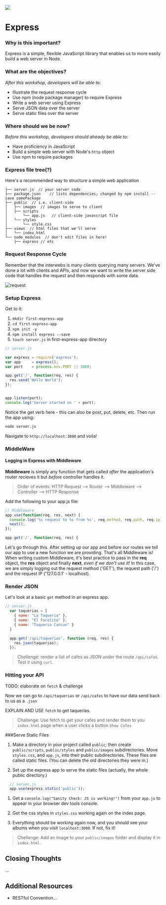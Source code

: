 ![](https://ga-dash.s3.amazonaws.com/production/assets/logo-9f88ae6c9c3871690e33280fcf557f33.png)

# Express

### Why is this important?
<!-- framing the "why" in big-picture/real world examples -->

Express is a simple, flexible JavaScript library that enables us to more easily build a web server in Node.

### What are the objectives?
<!-- specific/measurable goal for students to achieve -->
*After this workshop, developers will be able to:*

* Illustrate the request response cycle
* Use npm (node package manager) to require Express
* Write a web server using Express
* Serve JSON data over the server
* Serve static files over the server

### Where should we be now?
<!-- call out the skills that are prerequisites -->
*Before this workshop, developers should already be able to:*

* Have proficiency in JavaScript
* Build a simple web server with Node's `http` object
* Use npm to require packages


### Express file tree(?)

Here's a recommended way to structure a simple web application

```
├── server.js  // your server code
├── package.json    // lists dependencies; changed by npm install --save somePackage
├── public  // i.e. client-side
│   ├── images  // images to serve to client
│   ├── scripts
│       └── app.js   // client-side javascript file
│   └── styles
│       └── style.css
├── views  // html files that we'll serve
│   └── index.html
└── node_modules  // don't edit files in here!
    ├── express // etc
```

### Request Response Cycle

Remember that the interwebs is many clients querying many servers. We've done a lot with clients and APIs, and now we want to write the server side code that handles the request and then responds with some data.

![request](http://i.imgur.com/YXgj8.png)

### Setup Express

Get to it:

1. `mkdir first-express-app`
2. `cd first-express-app`
3. `npm init -y`
4. `npm install express --save`
5. `touch server.js` in first-express-app directory

```javascript
// server.js

var express = require('express');
var app     = express();
var port    = process.env.PORT || 3000;

app.get('/', function(req, res) {
  res.send('Hello World');
});


app.listen(port);
console.log('Server started on ' + port);
```

Notice the get verb here - this can also be post, put, delete, etc. Then run the app using:

```bash
node server.js
```

Navigate to `http://localhost:3000` and voila!

### MiddleWare

#### Logging in Express with Middleware

**Middleware** is simply any function that gets called *after* the application's router recieves it but *before* controller handles it.

> Order of events: HTTP Request --> Router --> Middleware --> Controller --> HTTP Response 

Add the following to your app.js file:

```javascript
// Middleware
app.use(function(req, res, next) {
  console.log('%s request to %s from %s', req.method, req.path, req.ip);
  next();
});

app.get('/', function(req, res) {
```

Let's go through this. After setting up our app and before our routes we tell our app to use a new function we are providing. That's all Middleware is! When writing custom Middleware, it's best practice to pass in the **req** object, the **res** object and finally **next**, _even if we don't use it!_ In this case, we are simply logging out the request method ('GET'), the request path ('/') and the request IP ('127.0.0.1' - localhost).


### Render JSON

Let's look at a basic `get` method in an express app.

```js
// server.js
  var taquerias = [
    { name: "La Taqueria" },
    { name: "El Farolito" },
    { name: "Taqueria Cancun" }
  ]
```

```js
  app.get('/api/taquerias', function (req, res) {
    res.json(taquerias);
  });
```

> Chellenge: render a list of cafes as JSON under the route `/api/cafes`. Test it using `curl`. 


### Hitting your API

TODO: elaborate on `fetch` & challenge

Now we can go to `/api/taquerias` or `/api/cafes` to have our data send back to us as a `.json`

EXPLAIN AND USE `fetch` to get taquerias.

> Challenge: Use fetch to get your cafes and render them to you `index.html` page when a user clicks a button `Show Cafes`

###Serve Static Files

1. Make a directory in your project called `public`; then create `public/scripts`, `public/styles` and `public/images` subdirectories.  Move `styles.css`, and `app.js`, into their public subdirectories.  These files are called static files. (You can delete the old directories they were in.)

1. Set up the express app to serve the static files (actually, the whole public directory.)

  ```js
    // server.js
    app.use(express.static('public'));
  ```

1. Get a `console.log("Sanity Check: JS is working!")` from your `app.js` to appear in your browser dev tools console.

1. Get the css styles in `styles.css` working again on the index page.

1. Everything should be working again now, and you should see your albums when you visit `localhost:3000`.  If not, fix it!

> Chellenge: Add an image to your `public/images` folder and display it in `index.html`.


## Closing Thoughts

...

## Additional Resources

* RESTful Convention...

